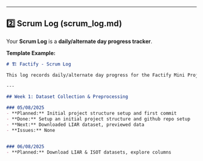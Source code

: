 
---

## **2️⃣ Scrum Log (scrum_log.md)**

Your **Scrum Log** is a **daily/alternate day progress tracker**.  

**Template Example:**

```markdown
# 🏗️ Factify - Scrum Log

This log records daily/alternate day progress for the Factify Mini Project (20MCA 245).

---

## Week 1: Dataset Collection & Preprocessing

### 05/08/2025
- **Planned:** Initial project structure setup and first commit
- **Done:** Setup an initial project structure and github repo setup
- **Next:** Downloaded LIAR dataset, previewed data
- **Issues:** None


### 06/08/2025
- **Planned:** Download LIAR & ISOT datasets, explore columns

